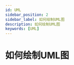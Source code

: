 ```yaml
---
id: UML
sidebar_position: 2
sidebar_label: 如何绘制UML图
description: 如何绘制UML图
keywords: [UML]
---
```


# 如何绘制UML图
